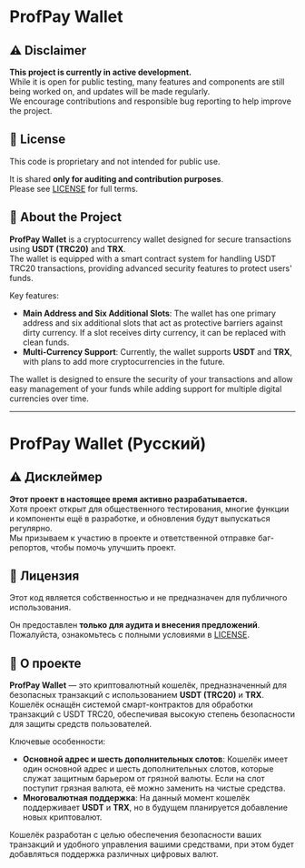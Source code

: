 # ProfPay Wallet

## ⚠️ Disclaimer

**This project is currently in active development.**  
While it is open for public testing, many features and components are still being worked on, and updates will be made regularly.  
We encourage contributions and responsible bug reporting to help improve the project.

## 📜 License

This code is proprietary and not intended for public use.

It is shared **only for auditing and contribution purposes**.  
Please see [LICENSE](./LICENSE) for full terms.

## 💼 About the Project

**ProfPay Wallet** is a cryptocurrency wallet designed for secure transactions using **USDT (TRC20)** and **TRX**.  
The wallet is equipped with a smart contract system for handling USDT TRC20 transactions, providing advanced security features to protect users' funds.

Key features:
- **Main Address and Six Additional Slots**: The wallet has one primary address and six additional slots that act as protective barriers against dirty currency. If a slot receives dirty currency, it can be replaced with clean funds.
- **Multi-Currency Support**: Currently, the wallet supports **USDT** and **TRX**, with plans to add more cryptocurrencies in the future.

The wallet is designed to ensure the security of your transactions and allow easy management of your funds while adding support for multiple digital currencies over time.

---

# ProfPay Wallet (Русский)

## ⚠️ Дисклеймер

**Этот проект в настоящее время активно разрабатывается.**  
Хотя проект открыт для общественного тестирования, многие функции и компоненты ещё в разработке, и обновления будут выпускаться регулярно.  
Мы призываем к участию в проекте и ответственной отправке баг-репортов, чтобы помочь улучшить проект.

## 📜 Лицензия

Этот код является собственностью и не предназначен для публичного использования.

Он предоставлен **только для аудита и внесения предложений**.  
Пожалуйста, ознакомьтесь с полными условиями в [LICENSE](./LICENSE).

## 💼 О проекте

**ProfPay Wallet** — это криптовалютный кошелёк, предназначенный для безопасных транзакций с использованием **USDT (TRC20)** и **TRX**.  
Кошелёк оснащён системой смарт-контрактов для обработки транзакций с USDT TRC20, обеспечивая высокую степень безопасности для защиты средств пользователей.

Ключевые особенности:
- **Основной адрес и шесть дополнительных слотов**: Кошелёк имеет один основной адрес и шесть дополнительных слотов, которые служат защитным барьером от грязной валюты. Если на слот поступит грязная валюта, её можно заменить на чистые средства.
- **Многовалютная поддержка**: На данный момент кошелёк поддерживает **USDT** и **TRX**, но в будущем планируется добавление новых криптовалют.

Кошелёк разработан с целью обеспечения безопасности ваших транзакций и удобного управления вашими средствами, при этом будет добавляться поддержка различных цифровых валют.
